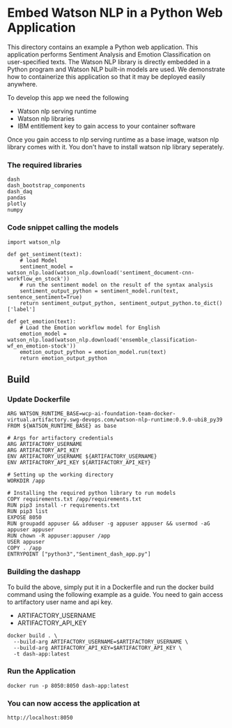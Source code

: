 # Embed Watson NLP in a Python Web Application
This directory contains an example a Python web application.  This application performs Sentiment Analysis and Emotion Classification on user-specified texts. The Watson NLP library is directly embedded in a Python program and Watson NLP built-in models are used.  We demonstrate how to containerize this application so that it may be deployed easily anywhere.

To develop this app we need the following
- Watson nlp serving runtime
- Watson nlp libraries
- IBM entitlement key to gain access to your container software

Once you gain access to nlp serving runtime as a base image, watson nlp library comes with it. You don't have to install watson nlp library seperately.
### The required libraries
```
dash
dash_bootstrap_components
dash_daq
pandas
plotly
numpy
```
### Code snippet calling the models
```
import watson_nlp

def get_sentiment(text):
    # load Model 
    sentiment_model = watson_nlp.load(watson_nlp.download('sentiment_document-cnn-workflow_en_stock'))
    # run the sentiment model on the result of the syntax analysis
    sentiment_output_python = sentiment_model.run(text, sentence_sentiment=True)
    return sentiment_output_python, sentiment_output_python.to_dict()['label']

def get_emotion(text):
    # Load the Emotion workflow model for English
    emotion_model = watson_nlp.load(watson_nlp.download('ensemble_classification-wf_en_emotion-stock'))
    emotion_output_python = emotion_model.run(text)
    return emotion_output_python
```
## Build
### Update Dockerfile 
```
ARG WATSON_RUNTIME_BASE=wcp-ai-foundation-team-docker-virtual.artifactory.swg-devops.com/watson-nlp-runtime:0.9.0-ubi8_py39
FROM ${WATSON_RUNTIME_BASE} as base

# Args for artifactory credentials
ARG ARTIFACTORY_USERNAME
ARG ARTIFACTORY_API_KEY
ENV ARTIFACTORY_USERNAME ${ARTIFACTORY_USERNAME}
ENV ARTIFACTORY_API_KEY ${ARTIFACTORY_API_KEY}

# Setting up the working directory
WORKDIR /app

# Installing the required python library to run models
COPY requirements.txt /app/requirements.txt
RUN pip3 install -r requirements.txt
RUN pip3 list
EXPOSE 8050
RUN groupadd appuser && adduser -g appuser appuser && usermod -aG appuser appuser
RUN chown -R appuser:appuser /app
USER appuser
COPY . /app
ENTRYPOINT ["python3","Sentiment_dash_app.py"]
```
### Building the dashapp
To build the above, simply put it in a Dockerfile and run the docker build command using the following example as a guide. You need to gain access to artifactory user name and api key.
- ARTIFACTORY_USERNAME
- ARTIFACTORY_API_KEY
```
docker build . \
  --build-arg ARTIFACTORY_USERNAME=$ARTIFACTORY_USERNAME \
  --build-arg ARTIFACTORY_API_KEY=$ARTIFACTORY_API_KEY \
  -t dash-app:latest
```
### Run the Application 
```
docker run -p 8050:8050 dash-app:latest
```
### You can now access the application at

```
http://localhost:8050
```
